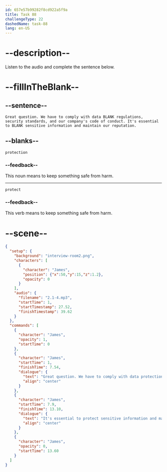 ```yaml
---
id: 657e57b99282f8cd922a5f9a
title: Task 88
challengeType: 22
dashedName: task-88
lang: en-US
---
```


<!-- (audio) James: Great question. We have to comply with data protection regulations, security standards, and our company's code of conduct. It's essential to protect sensitive information and maintain our reputation. -->

# --description--

Listen to the audio and complete the sentence below.

# --fillInTheBlank--

## --sentence--

`Great question. We have to comply with data BLANK regulations, security standards, and our company's code of conduct. It's essential to BLANK sensitive information and maintain our reputation.`

## --blanks--

`protection`

### --feedback--

This noun means to keep something safe from harm.

---

`protect`

### --feedback--

This verb means to keep something safe from harm.

# --scene--

```json
{
  "setup": {
    "background": "interview-room2.png",
    "characters": [
      {
        "character": "James",
        "position": {"x":50,"y":15,"z":1.2},
        "opacity": 0
      }
    ],
    "audio": {
      "filename": "2.1-4.mp3",
      "startTime": 1,
      "startTimestamp": 27.52,
      "finishTimestamp": 39.62
    }
  },
  "commands": [
    {
      "character": "James",
      "opacity": 1,
      "startTime": 0
    },
    {
      "character": "James",
      "startTime": 1,
      "finishTime": 7.54,
      "dialogue": {
        "text": "Great question. We have to comply with data protection regulations, security standards, and our company's code of conduct.",
        "align": "center"
      }
    },
    {
      "character": "James",
      "startTime": 7.9,
      "finishTime": 13.10,
      "dialogue": {
        "text": "It's essential to protect sensitive information and maintain our reputation.",
        "align": "center"
      }
    },
    {
      "character": "James",
      "opacity": 0,
      "startTime": 13.60
    }
  ]
}
```
